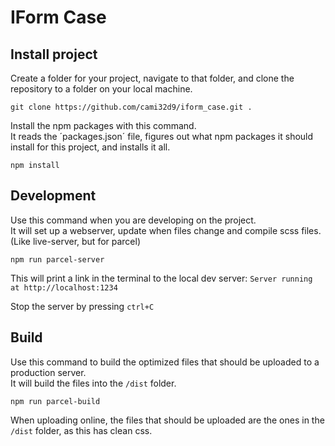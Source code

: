 # IForm Case

## Install project

Create a folder for your project, navigate to that folder, and clone the
repository to a folder on your local machine.

```
git clone https://github.com/cami32d9/iform_case.git .
```

Install the npm packages with this command.  
It reads the ´packages.json´ file, figures out what npm packages
it should install for this project, and installs it all.

```
npm install
```

## Development

Use this command when you are developing on the project.  
It will set up a webserver, update when files change and
compile scss files. (Like live-server, but for parcel)

```
npm run parcel-server
```

This will print a link in the terminal to the local dev server:
`Server running at http://localhost:1234`

Stop the server by pressing `ctrl+C`

## Build

Use this command to build the optimized files that should be uploaded
to a production server.  
It will build the files into the `/dist` folder.

```
npm run parcel-build
```

When uploading online, the files that should be uploaded are the ones in
the `/dist` folder, as this has clean css.
